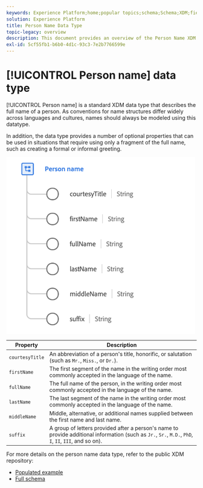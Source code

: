 ```yaml
---
keywords: Experience Platform;home;popular topics;schema;Schema;XDM;fields;schemas;Schemas;fullName;xdm:fullName;person name;name;datatype;data-type;data type;
solution: Experience Platform
title: Person Name Data Type
topic-legacy: overview
description: This document provides an overview of the Person Name XDM data type.
exl-id: 5cf55fb1-b6b0-4d1c-93c3-7e2b7766599e
---
```

# [!UICONTROL Person name] data type

[!UICONTROL Person name] is a standard XDM data type that describes the full name of a person. As conventions for name structures differ widely across languages and cultures, names should always be modeled using this datatype.

In addition, the data type provides a number of optional properties that can be used in situations that require using only a fragment of the full name, such as creating a formal or informal greeting.

<img src='../images/data-types/person-name.png' width=500 /><br />

| Property | Description |
| --- | --- |
| `courtesyTitle` | An abbreviation of a person's title, honorific, or salutation (such as `Mr.`, `Miss.`, or `Dr.`). |
| `firstName` | The first segment of the name in the writing order most commonly accepted in the language of the name. |
| `fullName` | The full name of the person, in the writing order most commonly accepted in the language of the name. |
| `lastName` | The last segment of the name in the writing order most commonly accepted in the language of the name. |
| `middleName` | Middle, alternative, or additional names supplied between the first name and last name. |
| `suffix` | A group of letters provided after a person's name to provide additional information (such as `Jr.`, `Sr.`, `M.D.`, `PhD`, `I`, `II`, `III`, and so on). |

For more details on the person name data type, refer to the public XDM repository:

* [Populated example](https://github.com/adobe/xdm/blob/master/components/datatypes/person-name.example.1.json)
* [Full schema](https://github.com/adobe/xdm/blob/master/components/datatypes/person-name.schema.json)
